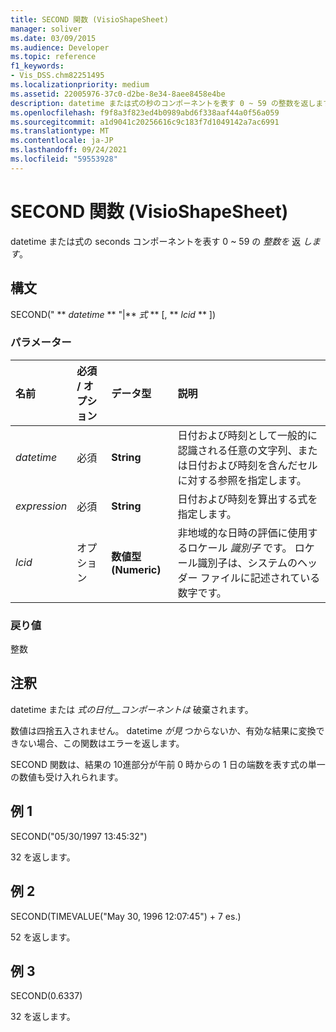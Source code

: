 ```yaml
---
title: SECOND 関数 (VisioShapeSheet)
manager: soliver
ms.date: 03/09/2015
ms.audience: Developer
ms.topic: reference
f1_keywords:
- Vis_DSS.chm82251495
ms.localizationpriority: medium
ms.assetid: 22005976-37c0-d2be-8e34-8aee8458e4be
description: datetime または式の秒のコンポーネントを表す 0 ~ 59 の整数を返します。
ms.openlocfilehash: f9f8a3f823ed4b0989abd6f338aaf44a0f56a059
ms.sourcegitcommit: a1d9041c20256616c9c183f7d1049142a7ac6991
ms.translationtype: MT
ms.contentlocale: ja-JP
ms.lasthandoff: 09/24/2021
ms.locfileid: "59553928"
---
```

# <a name="second-function-visioshapesheet"></a>SECOND 関数 (VisioShapeSheet)

datetime または式の seconds コンポーネントを表す 0 ~ 59 の  _整数を_ 返  _します_。
  
## <a name="syntax"></a>構文

SECOND(" ** *datetime* ** "|** *式* ** [, ** *lcid* ** ]) 
  
### <a name="parameters"></a>パラメーター

|**名前**|**必須 / オプション**|**データ型**|**説明**|
|:-----|:-----|:-----|:-----|
| _datetime_ <br/> |必須  <br/> |**String** <br/> |日付および時刻として一般的に認識される任意の文字列、または日付および時刻を含んだセルに対する参照を指定します。  <br/> |
| _expression_ <br/> |必須  <br/> |**String** <br/> | 日付および時刻を算出する式を指定します。  <br/> |
| _lcid_ <br/> |オプション  <br/> |**数値型 (Numeric)** <br/> |非地域的な日時の評価に使用するロケール  _識別子_ です。 ロケール識別子は、システムのヘッダー ファイルに記述されている数字です。  <br/> |
   
### <a name="return-value"></a>戻り値

整数
  
## <a name="remarks"></a>注釈

datetime または _式の日付__コンポーネントは_ 破棄されます。 
  
数値は四捨五入されません。 datetime  _が見_ つからないか、有効な結果に変換できない場合、この関数はエラーを返します。 
  
SECOND 関数は、結果の 10進部分が午前 0 時からの 1 日の端数を表す式の単一の数値も受け入れられます。 
  
## <a name="example-1"></a>例 1

SECOND("05/30/1997 13:45:32")
  
32 を返します。
  
## <a name="example-2"></a>例 2

SECOND(TIMEVALUE("May 30, 1996 12:07:45") + 7 es.)
  
52 を返します。
  
## <a name="example-3"></a>例 3

SECOND(0.6337)
  
32 を返します。
  

